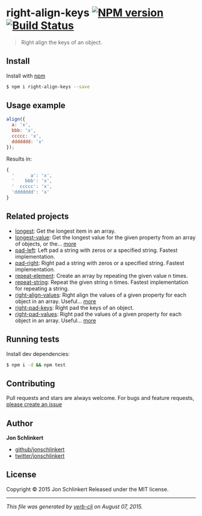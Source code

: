 # right-align-keys [![NPM version](https://badge.fury.io/js/right-align-keys.svg)](http://badge.fury.io/js/right-align-keys)  [![Build Status](https://travis-ci.org/jonschlinkert/right-align-keys.svg)](https://travis-ci.org/jonschlinkert/right-align-keys)

> Right align the keys of an object.

## Install

Install with [npm](https://www.npmjs.com/)

```sh
$ npm i right-align-keys --save
```

## Usage example

```js
align({
  a: 'x', 
  bbb: 'x', 
  ccccc: 'x', 
  ddddddd: 'x'
});
```

Results in:

```js
{
  '      a': 'x',
  '    bbb': 'x',
  '  ccccc': 'x',
  'ddddddd': 'x'
}
```

## Related projects

* [longest](https://github.com/jonschlinkert/longest): Get the longest item in an array.
* [longest-value](https://github.com/jonschlinkert/longest-value): Get the longest value for the given property from an array of objects, or the… [more](https://github.com/jonschlinkert/longest-value)
* [pad-left](https://github.com/jonschlinkert/pad-left): Left pad a string with zeros or a specified string. Fastest implementation.
* [pad-right](https://github.com/jonschlinkert/pad-right): Right pad a string with zeros or a specified string. Fastest implementation.
* [repeat-element](https://github.com/jonschlinkert/repeat-element): Create an array by repeating the given value n times.
* [repeat-string](https://github.com/jonschlinkert/repeat-string): Repeat the given string n times. Fastest implementation for repeating a string.
* [right-align-values](https://github.com/jonschlinkert/right-align-values): Right align the values of a given property for each object in an array. Useful… [more](https://github.com/jonschlinkert/right-align-values)
* [right-pad-keys](https://github.com/jonschlinkert/right-pad-keys): Right pad the keys of an object.
* [right-pad-values](https://github.com/jonschlinkert/right-pad-values): Right pad the values of a given property for each object in an array. Useful… [more](https://github.com/jonschlinkert/right-pad-values)

## Running tests

Install dev dependencies:

```sh
$ npm i -d && npm test
```

## Contributing

Pull requests and stars are always welcome. For bugs and feature requests, [please create an issue](https://github.com/jonschlinkert/right-align-keys/issues/new)

## Author

**Jon Schlinkert**

+ [github/jonschlinkert](https://github.com/jonschlinkert)
+ [twitter/jonschlinkert](http://twitter.com/jonschlinkert)

## License

Copyright © 2015 Jon Schlinkert
Released under the MIT license.

***

_This file was generated by [verb-cli](https://github.com/assemble/verb-cli) on August 07, 2015._